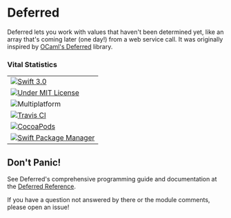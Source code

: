 # Deferred

Deferred lets you work with values that haven't been determined yet, like an array that's coming later (one day!) from a web service call. It was originally inspired by [OCaml's Deferred](https://ocaml.janestreet.com/ocaml-core/111.25.00/doc/async_kernel/#Deferred) library.

### Vital Statistics

|                                                                                              |
|----------------------------------------------------------------------------------------------|
|[![Swift 3.0](https://img.shields.io/badge/swift-3.0.x-EF5138.svg)][Swift]                    |
|[![Under MIT License](https://img.shields.io/badge/license-MIT-blue.svg)][MIT]                |
|![Multiplatform](https://img.shields.io/badge/platforms-macOS,_iOS,_linux,_bsd-lightgrey.svg) |
|[![Travis CI](https://img.shields.io/travis/bignerdranch/Deferred.svg)][CI]                   |
|[![CocoaPods](https://img.shields.io/cocoapods/v/BNRDeferred.svg)][CocoaPods]                 |
|[![Swift Package Manager](https://img.shields.io/badge/swiftpm-supported-orange.svg)][SwiftPM]|

[Swift]: https://swift.org
[MIT]: https://github.com/bignerdranch/Deferred/blob/master/LICENSE.txt
[CI]: http://travis-ci.org/bignerdranch/Deferred
[CocoaPods]: https://cocoapods.org/pods/BNRDeferred
[SwiftPM]: https://github.com/apple/swift-package-manager

## Don't Panic!

See Deferred's comprehensive programming guide and documentation at the [Deferred Reference](http://bignerdranch.github.io/Deferred/).

If you have a question not answered by there or the module comments, please open an issue!
